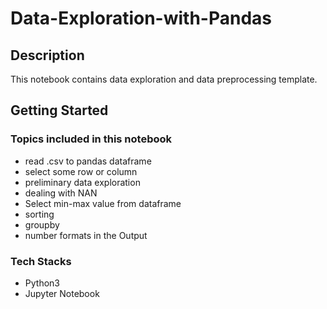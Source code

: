 # Data-Exploration-with-Pandas


## Description

This notebook contains data exploration and data preprocessing template.

## Getting Started

### Topics included in this notebook
* read .csv to pandas dataframe
* select some row or column
* preliminary data exploration
* dealing with NAN
* Select min-max value from dataframe
* sorting
* groupby
* number formats in the Output

### Tech Stacks

* Python3
* Jupyter Notebook


